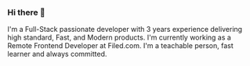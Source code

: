### Hi there 👋

I'm a Full-Stack passionate developer with 3 years experience delivering high standard, Fast, and Modern products. 
I'm currently working as a Remote Frontend Developer at Filed.com.
I'm a teachable person, fast learner and always committed.
